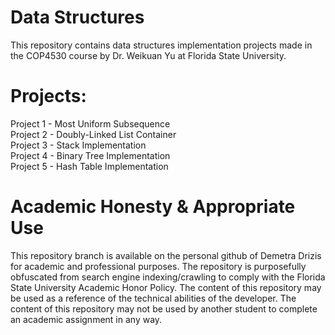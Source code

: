 # Data Structures
This repository contains data structures implementation projects made in the COP4530 course by Dr. Weikuan Yu at Florida State University.

# Projects: 
  Project 1 - Most Uniform Subsequence  
  Project 2 - Doubly-Linked List Container  
  Project 3 - Stack Implementation  
  Project 4 - Binary Tree Implementation  
  Project 5 - Hash Table Implementation 
  
# Academic Honesty & Appropriate Use
This repository branch is available on the personal github of Demetra Drizis for academic and professional purposes. The repository is purposefully obfuscated from search engine indexing/crawling to comply with the Florida State University Academic Honor Policy. The content of this repository may be used as a reference of the technical abilities of the developer. The content of this repository may not be used by another student to complete an academic assignment in any way.
